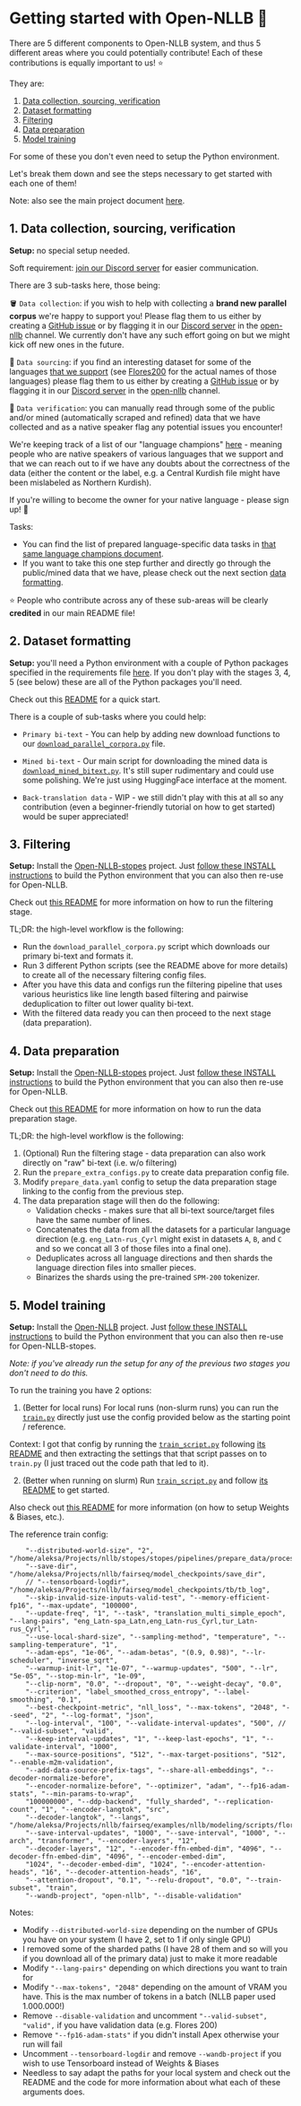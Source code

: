 # Getting started with Open-NLLB 🚀

There are 5 different components to Open-NLLB system, and thus 5 different areas where you could potentially contribute! Each of these contributions is equally important to us! ⭐

They are:
1. [Data collection, sourcing, verification](#1-data-collection-sourcing-verification)
2. [Dataset formatting](#2-dataset-formatting)
3. [Filtering](#3-filtering)
4. [Data preparation](#4-data-preparation)
5. [Model training](#5-model-training)

For some of these you don't even need to setup the Python environment.

Let's break them down and see the steps necessary to get started with each one of them!

Note: also see the main project document [here](https://docs.google.com/document/d/1Wt6Ze8mDnh_Dd-u3ahVndj0weTg5Gxo1rZG5aqWxIY0/edit#heading=h.2e9s1rv1npn0).

## 1. Data collection, sourcing, verification

**Setup:** no special setup needed.

Soft requirement: [join our Discord server](https://discord.gg/peBrCpheKE) for easier communication.

There are 3 sub-tasks here, those being:

🪣 `Data collection`: if you wish to help with collecting a **brand new parallel corpus** we're happy to support you! Please flag them to us either by creating a [GitHub issue](https://github.com/gordicaleksa/Open-NLLB/issues/new/choose) or by flagging it in our [Discord server](https://discord.gg/peBrCpheKE) in the [open-nllb](https://discord.gg/59DZDWgR5a) channel. We currently don't have any such effort going on but we might kick off new ones in the future.

🔎 `Data sourcing`: if you find an interesting dataset for some of the languages [that we support](https://github.com/gordicaleksa/Open-NLLB/blob/nllb_replication/examples/nllb/modeling/scripts/flores200/langs.txt) (see [Flores200](https://github.com/facebookresearch/flores/blob/main/flores200/README.md) for the actual names of those languages) please flag them to us either by creating a [GitHub issue](https://github.com/gordicaleksa/Open-NLLB/issues/new/choose) or by flagging it in our [Discord server](https://discord.gg/peBrCpheKE) in the [open-nllb](https://discord.gg/59DZDWgR5a) channel.

🚩 `Data verification`: you can manually read through some of the public and/or mined (automatically scraped and refined) data that we have collected and as a native speaker flag any potential issues you encounter!

We're keeping track of a list of our "language champions" [here](https://docs.google.com/document/d/1myp6qZImAdAKBQS0-V6DgcLb7wGMnSMvV92cLvDOJbw) - meaning people who are native speakers of various languages that we support and that we can reach out to if we have any doubts about the correctness of the data (either the content or the label, e.g. a Central Kurdish file might have been mislabeled as Northern Kurdish).

If you're willing to become the owner for your native language - please sign up! 🙏

Tasks:
* You can find the list of prepared language-specific data tasks in [that same language champions document](https://docs.google.com/document/d/1myp6qZImAdAKBQS0-V6DgcLb7wGMnSMvV92cLvDOJbw).
* If you want to take this one step further and directly go through the public/mined data that we have, please check out the next section [data formatting](#2-data-formatting).

⭐ People who contribute across any of these sub-areas will be clearly **credited** in our main README file!

## 2. Dataset formatting

**Setup:** you'll need a Python environment with a couple of Python packages specified in the requirements file [here](examples/nllb/data/requirements.txt). If you don't play with the stages 3, 4, 5 (see below) these are all of the Python packages you'll need.

Check out this [README](examples/nllb/data/README.md) for a quick start.

There is a couple of sub-tasks where you could help:
* `Primary bi-text` - You can help by adding new download functions to our [`download_parallel_corpora.py`](examples/nllb/data/download_parallel_corpora.py) file.

* `Mined bi-text` - Our main script for downloading the mined data is [`download_mined_bitext.py`](examples/nllb/data/download_mined_bitext.py). It's still super rudimentary and could use some polishing. We're just using HuggingFace interface at the moment.

* `Back-translation data` - WIP - we still didn't play with this at all so any contribution (even a beginner-friendly tutorial on how to get started) would be super appreciated!

## 3. Filtering

**Setup:** Install the [Open-NLLB-stopes](https://github.com/gordicaleksa/Open-NLLB-stopes) project. Just [follow these INSTALL instructions](INSTALL.md) to build the Python environment that you can also then re-use for Open-NLLB.

Check out [this README](https://github.com/gordicaleksa/Open-NLLB-stopes/tree/nllb_replication/stopes/pipelines/filtering) for more information on how to run the filtering stage.

TL;DR: the high-level workflow is the following:
* Run the `download_parallel_corpora.py` script which downloads our primary bi-text and formats it.
* Run 3 different Python scripts (see the README above for more details) to create all of the necessary filtering config files.
* After you have this data and configs run the filtering pipeline that uses various heuristics like line length based filtering and pairwise deduplication to filter out lower quality bi-text.
* With the filtered data ready you can then proceed to the next stage (data preparation).

## 4. Data preparation

**Setup:** Install the [Open-NLLB-stopes](https://github.com/gordicaleksa/Open-NLLB-stopes) project. Just [follow these INSTALL instructions](INSTALL.md) to build the Python environment that you can also then re-use for Open-NLLB.

Check out [this README](https://github.com/gordicaleksa/Open-NLLB-stopes/tree/nllb_replication/stopes/pipelines/prepare_data) for more information on how to run the data preparation stage.

TL;DR: the high-level workflow is the following:
1. (Optional) Run the filtering stage - data preparation can also work directly on "raw" bi-text (i.e. w/o filtering)
2. Run the `prepare_extra_configs.py` to create data preparation config file.
3. Modify `prepare_data.yaml` config to setup the data preparation stage linking to the config from the previous step.
4. The data preparation stage will then do the following:
    - Validation checks - makes sure that all bi-text source/target files have the same number of lines.
    - Concatenates the data from all the datasets for a particular language direction (e.g. `eng_Latn-rus_Cyrl` might exist in datasets `A`, `B`, and `C` and so we concat all 3 of those files into a final one).
    - Deduplicates across all language directions and then shards the language direction files into smaller pieces.
    - Binarizes the shards using the pre-trained `SPM-200` tokenizer.

## 5. Model training

**Setup:** Install the [Open-NLLB](https://github.com/gordicaleksa/Open-NLLB) project. Just [follow these INSTALL instructions](INSTALL.md) to build the Python environment that you can also then re-use for Open-NLLB-stopes.

*Note: if you've already run the setup for any of the previous two stages you don't need to do this.*

To run the training you have 2 options:
1. (Better for local runs) For local runs (non-slurm runs) you can run the [`train.py`](fairseq_cli/train.py) directly just use the config provided below as the starting point / reference.

Context: I got that config by running the [`train_script.py`](examples/nllb/modeling/train/train_script.py) following [its README](examples/nllb/modeling/README.md) and then extracting the settings that that script passes on to `train.py` (I just traced out the code path that led to it).

2. (Better when running on slurm) Run [`train_script.py`](examples/nllb/modeling/train/train_script.py) and follow [its README](examples/nllb/modeling/README.md) to get started.

Also check out [this README](/home/aleksa/Projects/nllb/fairseq/fairseq_cli/README.md) for more information (on how to setup Weights & Biases, etc.).

The reference train config:
```
    "--distributed-world-size", "2", "/home/aleksa/Projects/nllb/stopes/stopes/pipelines/prepare_data/processed_data/data_bin/shard000:/home/aleksa/Projects/nllb/stopes/stopes/pipelines/prepare_data/processed_data/data_bin/shard001",
    "--save-dir", "/home/aleksa/Projects/nllb/fairseq/model_checkpoints/save_dir",
    // "--tensorboard-logdir", "/home/aleksa/Projects/nllb/fairseq/model_checkpoints/tb/tb_log",
    "--skip-invalid-size-inputs-valid-test", "--memory-efficient-fp16", "--max-update", "100000",
    "--update-freq", "1", "--task", "translation_multi_simple_epoch", "--lang-pairs", "eng_Latn-spa_Latn,eng_Latn-rus_Cyrl,tur_Latn-rus_Cyrl",
    "--use-local-shard-size", "--sampling-method", "temperature", "--sampling-temperature", "1",
    "--adam-eps", "1e-06", "--adam-betas", "(0.9, 0.98)", "--lr-scheduler", "inverse_sqrt",
    "--warmup-init-lr", "1e-07", "--warmup-updates", "500", "--lr", "5e-05", "--stop-min-lr", "1e-09",
    "--clip-norm", "0.0", "--dropout", "0", "--weight-decay", "0.0",
    "--criterion", "label_smoothed_cross_entropy", "--label-smoothing", "0.1",
    "--best-checkpoint-metric", "nll_loss", "--max-tokens", "2048", "--seed", "2", "--log-format", "json",
    "--log-interval", "100", "--validate-interval-updates", "500", // "--valid-subset", "valid",
    "--keep-interval-updates", "1", "--keep-last-epochs", "1", "--validate-interval", "1000",
    "--max-source-positions", "512", "--max-target-positions", "512", "--enable-m2m-validation",
    "--add-data-source-prefix-tags", "--share-all-embeddings", "--decoder-normalize-before",
    "--encoder-normalize-before", "--optimizer", "adam", "--fp16-adam-stats", "--min-params-to-wrap",
    "100000000", "--ddp-backend", "fully_sharded", "--replication-count", "1", "--encoder-langtok", "src",
    "--decoder-langtok", "--langs", "/home/aleksa/Projects/nllb/fairseq/examples/nllb/modeling/scripts/flores200/langs.txt",
    "--save-interval-updates", "1000", "--save-interval", "1000", "--arch", "transformer", "--encoder-layers", "12",
    "--decoder-layers", "12", "--encoder-ffn-embed-dim", "4096", "--decoder-ffn-embed-dim", "4096", "--encoder-embed-dim",
    "1024", "--decoder-embed-dim", "1024", "--encoder-attention-heads", "16", "--decoder-attention-heads", "16",
    "--attention-dropout", "0.1", "--relu-dropout", "0.0", "--train-subset", "train",
    "--wandb-project", "open-nllb", "--disable-validation"
```

Notes:
* Modify `--distributed-world-size` depending on the number of GPUs you have on your system (I have 2, set to 1 if only single GPU)
* I removed some of the sharded paths (I have 28 of them and so will you if you download all of the primary data) just to make it more readable
* Modify `"--lang-pairs"` depending on which directions you want to train for
* Modify `"--max-tokens", "2048"` depending on the amount of VRAM you have. This is the max number of tokens in a batch (NLLB paper used 1.000.000!)
* Remove `--disable-validation` and uncomment `"--valid-subset", "valid",` if you have validation data (e.g. Flores 200)
* Remove `"--fp16-adam-stats"` if you didn't install Apex otherwise your run will fail
* Uncomment `--tensorboard-logdir` and remove `--wandb-project` if you wish to use Tensorboard instead of Weights & Biases
* Needless to say adapt the paths for your local system and check out the README and the code for more information about what each of these arguments does.


